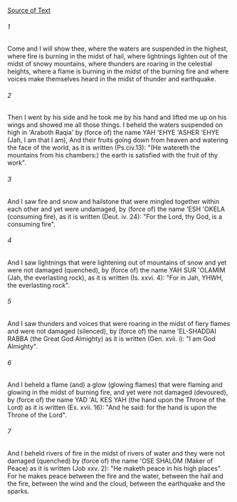 [Source of Text](https://github.com/scrollmapper/bible_databases_deuterocanonical)

###### 1
Come and I will show thee, where the waters are suspended in the highest, where fire is burning in the midst of hail, where lightnings lighten out of the midst of snowy mountains, where thunders are roaring in the celestial heights, where a flame is burning in the midst of the burning fire and where voices make themselves heard in the midst of thunder and earthquake.

###### 2
Then I went by his side and he took me by his hand and lifted me up on his wings and showed me all those things. I beheld the waters suspended on high in 'Araboth Raqia' by (force of) the name YAH 'EHYE 'ASHER 'EHYE (Jah, I am that I am), And their fruits going down from heaven and watering the face of the world, as it is written (Ps.civ.13): "(He watereth the mountains from his chambers:) the earth is satisfied with the fruit of thy work".

###### 3
And I saw fire and snow and hailstone that were mingled together within each other and yet were undamaged, by (force of) the name 'ESH 'OKELA (consuming fire), as it is written (Deut. iv. 24): "For the Lord, thy God, is a consuming fire".

###### 4
And I saw lightnings that were lightening out of mountains of snow and yet were not damaged (quenched), by (force of) the name YAH SUR 'OLAMIM (Jah, the everlasting rock), as it is written (Is. xxvi. 4): "For in Jah, YHWH, the everlasting rock".

###### 5
And I saw thunders and voices that were roaring in the midst of fiery flames and were not damaged (silenced), by (force of) the name 'EL-SHADDAI RABBA (the Great God Almighty) as it is written (Gen. xvii. i): "I am God Almighty".

###### 6
And I beheld a flame (and) a glow (glowing flames) that were flaming and glowing in the midst of burning fire, and yet were not damaged (devoured), by (force of) the name YAD 'AL KES YAH (the hand upon the Throne of the Lord) as it is written (Ex. xvii. 16): "And he said: for the hand is upon the Throne of the Lord".

###### 7
And I beheld rivers of fire in the midst of rivers of water and they were not damaged (quenched) by (force of) the name 'OSE SHALOM (Maker of Peace) as it is written (Job xxv. 2): "He maketh peace in his high places". For he makes peace between the fire and the water, between the hail and the fire, between the wind and the cloud, between the earthquake and the sparks.